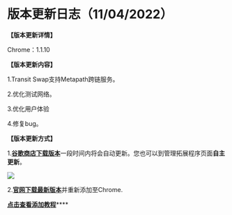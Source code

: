 # 版本更新日志（11/04/2022）

**【版本更新详情】**

Chrome：1.1.10



**【版本更新内容】**

1.Transit Swap支持Metapath跨链服务。&#x20;

2.优化测试网络。&#x20;

3.优化用户体验&#x20;

4.修复bug。



**【版本更新方式】**

1.[**谷歌商店下载版本**](https://chrome.google.com/webstore/detail/tokenpocket/mfgccjchihfkkindfppnaooecgfneiii?hl=zh-CN)一段时间内将会自动更新。您也可以到管理拓展程序页面**自主更新**。

![](<../../.gitbook/assets/组 5.png>)

2.[**官网下载最新版本**](broken-reference)并重新添加至Chrome.

[**点击查看添加教程**](https://help.tokenpocket.pro/cn/extension-wallet/faq/installation-tutorial)****

